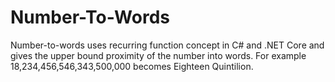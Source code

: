 # Number-To-Words
Number-to-words uses recurring function concept in C# and .NET Core and gives the upper bound proximity of the number into words.
For example 18,234,456,546,343,500,000 becomes Eighteen Quintilion.

